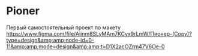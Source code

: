 # Pioner
Первый самостоятельный проект по макету https://www.figma.com/file/Aiinm8SLyMAm7KCyx9rLmW/Пионер-(Copy)?type=design&amp;amp;node-id=0-11&amp;amp;mode=design&amp;amp;t=D1X2acOZrm47V6Oe-0
